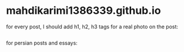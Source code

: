 # mahdikarimi1386339.github.io
for every post, I should add h1, h2, h3 tags
for a real photo on the post: <div class="PostImages"> <img src="" alt=""> </div>

for persian posts and essays:
    <style>
    .post h1,
    .post-date,
    .post-description,
    .post-content {
        direction: rtl;
        text-align: right;
    }
</style>